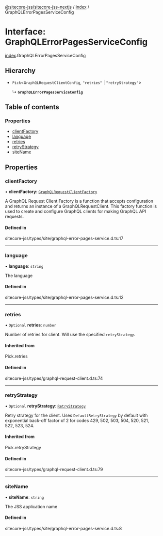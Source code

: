[@sitecore-jss/sitecore-jss-nextjs](../README.md) / [index](../modules/index.md) / GraphQLErrorPagesServiceConfig

# Interface: GraphQLErrorPagesServiceConfig

[index](../modules/index.md).GraphQLErrorPagesServiceConfig

## Hierarchy

- `Pick`\<`GraphQLRequestClientConfig`, ``"retries"`` \| ``"retryStrategy"``\>

  ↳ **`GraphQLErrorPagesServiceConfig`**

## Table of contents

### Properties

- [clientFactory](index.GraphQLErrorPagesServiceConfig.md#clientfactory)
- [language](index.GraphQLErrorPagesServiceConfig.md#language)
- [retries](index.GraphQLErrorPagesServiceConfig.md#retries)
- [retryStrategy](index.GraphQLErrorPagesServiceConfig.md#retrystrategy)
- [siteName](index.GraphQLErrorPagesServiceConfig.md#sitename)

## Properties

### clientFactory

• **clientFactory**: [`GraphQLRequestClientFactory`](../modules/graphql.md#graphqlrequestclientfactory)

A GraphQL Request Client Factory is a function that accepts configuration and returns an instance of a GraphQLRequestClient.
This factory function is used to create and configure GraphQL clients for making GraphQL API requests.

#### Defined in

sitecore-jss/types/site/graphql-error-pages-service.d.ts:17

___

### language

• **language**: `string`

The language

#### Defined in

sitecore-jss/types/site/graphql-error-pages-service.d.ts:12

___

### retries

• `Optional` **retries**: `number`

Number of retries for client. Will use the specified `retryStrategy`.

#### Inherited from

Pick.retries

#### Defined in

sitecore-jss/types/graphql-request-client.d.ts:74

___

### retryStrategy

• `Optional` **retryStrategy**: [`RetryStrategy`](graphql.RetryStrategy.md)

Retry strategy for the client. Uses `DefaultRetryStrategy` by default with exponential
back-off factor of 2 for codes 429, 502, 503, 504, 520, 521, 522, 523, 524.

#### Inherited from

Pick.retryStrategy

#### Defined in

sitecore-jss/types/graphql-request-client.d.ts:79

___

### siteName

• **siteName**: `string`

The JSS application name

#### Defined in

sitecore-jss/types/site/graphql-error-pages-service.d.ts:8

